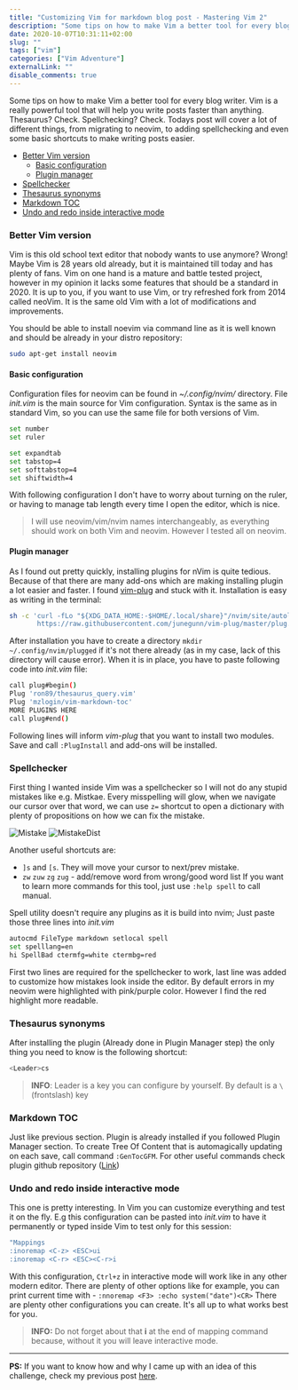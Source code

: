 ```yaml
---
title: "Customizing Vim for markdown blog post - Mastering Vim 2"
description: "Some tips on how to make Vim a better tool for every blog writer. Vim is a really powerful tool that will help you write posts faster than anything. Thesaurus? Check. Spellchecking? Check."
date: 2020-10-07T10:31:11+02:00
slug: ""
tags: ["vim"]
categories: ["Vim Adventure"]
externalLink: ""
disable_comments: true
---
```


Some tips on how to make Vim a better tool for every blog writer. Vim is a really powerful tool that will help you write posts faster than anything. Thesaurus? Check. Spellchecking? Check.
Todays post will cover a lot of different things, from migrating to neovim, to adding spellchecking and even some basic shortcuts to make writing posts easier. 

<!-- Vim-markdown-toc GFM -->

* [Better Vim version](#better-vim-version)
    * [Basic configuration](#basic-configuration)
    * [Plugin manager](#plugin-manager)
* [Spellchecker](#spellchecker)
* [Thesaurus synonyms](#thesaurus-synonyms)
* [Markdown TOC](#markdown-toc)
* [Undo and redo inside interactive mode](#undo-and-redo-inside-interactive-mode)

<!-- Vim-markdown-toc -->

### Better Vim version 

Vim is this old school text editor that nobody wants to use anymore? Wrong! Maybe Vim is 28 years old already, but it is maintained till today and has plenty of fans.
Vim on one hand is a mature and battle tested project, however in my opinion it lacks some features that should be a standard in 2020. It is up to you, if you want to use Vim, or try refreshed fork from 2014 called neoVim. It is the same old Vim with a lot of modifications and improvements.

You should be able to install noevim via command line as it is well known and should be already in your distro repository:
```bash
sudo apt-get install neovim
```

#### Basic configuration 
Configuration files for neovim can be found in *~/.config/nvim/* directory. File *init.vim* is the main source for Vim configuration. Syntax is the same as in standard Vim, so you can use the same file for both versions of Vim. 

```bash
set number
set ruler

set expandtab
set tabstop=4
set softtabstop=4
set shiftwidth=4
```
With following configuration I don't have to worry about turning on the ruler, or having to manage tab length every time I open the editor, which is nice. 

> I will use neovim/vim/nvim names interchangeably, as everything should work on both Vim and neovim. However I tested all on neovim.

#### Plugin manager
As I found out pretty quickly, installing plugins for nVim is quite tedious. Because of that there are many add-ons which are making installing plugin a lot easier and faster. I found [vim-plug](https://github.com/junegunn/vim-plug) and stuck with it. Installation is easy as writing in the terminal:
```bash
sh -c 'curl -fLo "${XDG_DATA_HOME:-$HOME/.local/share}"/nvim/site/autoload/plug.vim --create-dirs \
       https://raw.githubusercontent.com/junegunn/vim-plug/master/plug.vim'
```

After installation you have to create a directory `mkdir ~/.config/nvim/plugged` if it's not there already (as in my case, lack of this directory will cause error). When it is in place, you have to paste following code into *init.vim* file:
```bash
call plug#begin()
Plug 'ron89/thesaurus_query.vim'
Plug 'mzlogin/vim-markdown-toc'
MORE PLUGINS HERE
call plug#end()
```
Following lines will inform *vim-plug* that you want to install two modules. Save and call `:PlugInstall` and add-ons will be installed.

### Spellchecker
First thing I wanted inside Vim was a spellchecker so I will not do any stupid mistakes like e.g. Mistkae. Every misspelling will glow, when we navigate our cursor over that word, we can use `z=` shortcut to open a dictionary with plenty of propositions on how we can fix the mistake.

![Mistake](/vim/Mistkae.png)
![MistakeDist](/vim/MistkaeDict.png)

Another useful shortcuts are:
- `]s` and `[s`. They will move your cursor to next/prev mistake. 
- `zw` `zuw` `zg` `zug` - add/remove word from wrong/good word list
If you want to learn more commands for this tool, just use `:help spell` to call manual. 

Spell utility doesn't require any plugins as it is build into nvim; Just paste those three lines into *init.vim*
```bash
autocmd FileType markdown setlocal spell
set spelllang=en
hi SpellBad ctermfg=white ctermbg=red
```
First two lines are required for the spellchecker to work, last line was added to customize how mistakes look inside the editor. By default errors in my neovim were highlighted with pink/purple color. However I find the red highlight more readable.

### Thesaurus synonyms

After installing the plugin (Already done in Plugin Manager step) the only thing you need to know is the following shortcut:
```bash
<Leader>cs
```

> **INFO**:
> Leader is a key you can configure by yourself. By default <Leader> is a `\`(frontslash) key

### Markdown TOC

Just like previous section. Plugin is already installed if you followed Plugin Manager section. To create Tree Of Content that is automagically updating on each save, call command `:GenTocGFM`. For other useful commands check plugin github repository ([Link](https://github.com/mzlogin/vim-markdown-toc))

### Undo and redo inside interactive mode

This one is pretty interesting. In Vim you can customize everything and test it on the fly. E.g this configuration can be pasted into _init.vim_ to have it permanently or typed inside Vim to test only for this session:
```bash
"Mappings
:inoremap <C-z> <ESC>ui
:inoremap <C-r> <ESC><C-r>i
```

With this configuration, `Ctrl+z` in interactive mode will work like in any other modern editor. There are plenty of other options like for example, you can print current time with <F3> - `:nnoremap <F3> :echo system("date")<CR>`
There are plenty other configurations you can create. It's all up to what works best for you.

> **INFO:** Do not forget about that **i** at the end of mapping command because, without it you will leave interactive mode.


----

**PS:** If you want to know how and why I came up with an idea of this challenge, check my previous post [here](https://apiotrowski.xyz/posts/vim/start-of-the-great-adventure/). 

